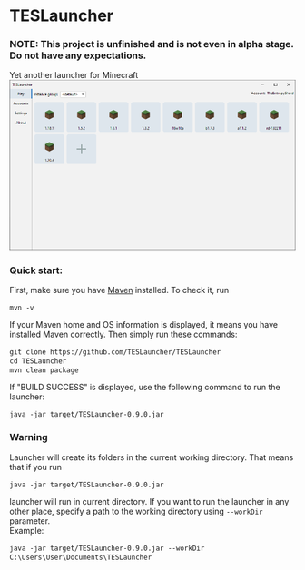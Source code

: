 # TESLauncher

### NOTE: This project is unfinished and is not even in alpha stage. Do not have any expectations.

Yet another launcher for Minecraft 
![images/Screenshot.png](images/Screenshot.png)

### Quick start:
First, make sure you have [Maven](https://maven.apache.org/) installed. To check it, run
```shell
mvn -v
```
If your Maven home and OS information is displayed, it means you have installed Maven correctly. Then simply run these commands:
```shell
git clone https://github.com/TESLauncher/TESLauncher
cd TESLauncher
mvn clean package
```
If "BUILD SUCCESS" is displayed, use the following command to run the launcher:
```shell
java -jar target/TESLauncher-0.9.0.jar
```

### Warning
Launcher will create its folders in the current working directory. That means that if you run <br>
```shell
java -jar target/TESLauncher-0.9.0.jar
```
launcher will run in current directory. If you want to run the launcher in any other place, specify a path to the working directory using `--workDir` parameter. <br>
Example:
```shell
java -jar target/TESLauncher-0.9.0.jar --workDir C:\Users\User\Documents\TESLauncher
```